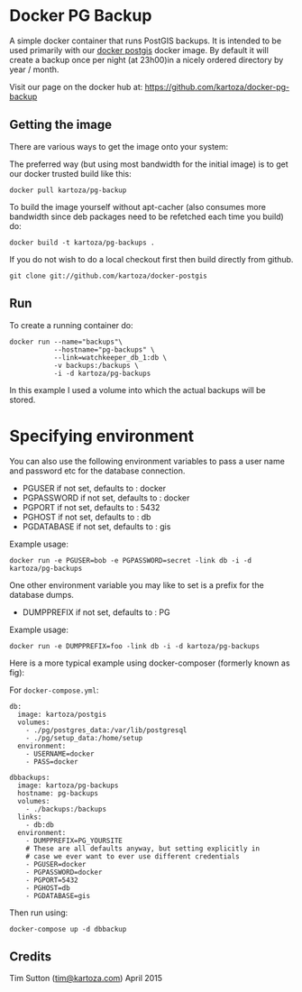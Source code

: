 # Docker PG Backup


A simple docker container that runs PostGIS backups. It is intended to be used
primarily with our [docker postgis](https://github.com/kartoza/docker-postgis)
docker image. By default it will create a backup once per night (at 23h00)in a 
nicely ordered directory by year / month.

Visit our page on the docker hub at: https://github.com/kartoza/docker-pg-backup


## Getting the image

There are various ways to get the image onto your system:


The preferred way (but using most bandwidth for the initial image) is to
get our docker trusted build like this:


```
docker pull kartoza/pg-backup
```

To build the image yourself without apt-cacher (also consumes more bandwidth
since deb packages need to be refetched each time you build) do:

```
docker build -t kartoza/pg-backups .
```

If you do not wish to do a local checkout first then build directly from github.

```
git clone git://github.com/kartoza/docker-postgis
```

## Run


To create a running container do:

```
docker run --name="backups"\
           --hostname="pg-backups" \
           --link=watchkeeper_db_1:db \
           -v backups:/backups \
           -i -d kartoza/pg-backups
```
           
In this example I used a volume into which the actual backups will be
stored.

# Specifying environment


You can also use the following environment variables to pass a 
user name and password etc for the database connection.


* PGUSER if not set, defaults to : docker
* PGPASSWORD if not set, defaults to : docker
* PGPORT if not set, defaults to : 5432
* PGHOST if not set, defaults to : db
* PGDATABASE if not set, defaults to : gis

Example usage:

```
docker run -e PGUSER=bob -e PGPASSWORD=secret -link db -i -d kartoza/pg-backups
```

One other environment variable you may like to set is a prefix for the 
database dumps.

* DUMPPREFIX if not set, defaults to : PG

Example usage:

```
docker run -e DUMPPREFIX=foo -link db -i -d kartoza/pg-backups
```

Here is a more typical example using docker-composer (formerly known as fig):

For ``docker-compose.yml``:

```
db:
  image: kartoza/postgis
  volumes:
    - ./pg/postgres_data:/var/lib/postgresql
    - ./pg/setup_data:/home/setup
  environment:
    - USERNAME=docker
    - PASS=docker

dbbackups:
  image: kartoza/pg-backups
  hostname: pg-backups
  volumes:
    - ./backups:/backups
  links:
    - db:db
  environment:
    - DUMPPREFIX=PG_YOURSITE
    # These are all defaults anyway, but setting explicitly in
    # case we ever want to ever use different credentials
    - PGUSER=docker
    - PGPASSWORD=docker
    - PGPORT=5432
    - PGHOST=db
    - PGDATABASE=gis  
```

Then run using:

```
docker-compose up -d dbbackup
```


## Credits

Tim Sutton (tim@kartoza.com)
April 2015
